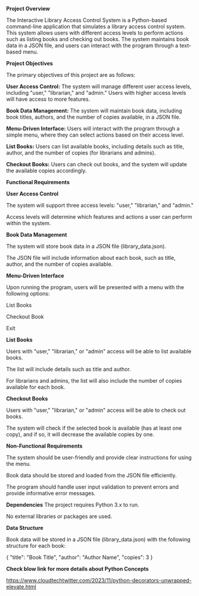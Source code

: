 ****Project Overview****

The Interactive Library Access Control System is a Python-based command-line application that simulates a library access control system. This system allows users with different access levels to perform actions such as listing books and checking out books. The system maintains book data in a JSON file, and users can interact with the program through a text-based menu.

****Project Objectives****

The primary objectives of this project are as follows:

**User Access Control:** The system will manage different user access levels, including "user," "librarian," and "admin." Users with higher access levels will have access to more features.

**Book Data Management:** The system will maintain book data, including book titles, authors, and the number of copies available, in a JSON file.

**Menu-Driven Interface:** Users will interact with the program through a simple menu, where they can select actions based on their access level.

**List Books:** Users can list available books, including details such as title, author, and the number of copies (for librarians and admins).

**Checkout Books:** Users can check out books, and the system will update the available copies accordingly.

**Functional Requirements**

**User Access Control**

The system will support three access levels: "user," "librarian," and "admin."

Access levels will determine which features and actions a user can perform within the system.

**Book Data Management**

The system will store book data in a JSON file (library_data.json).

The JSON file will include information about each book, such as title, author, and the number of copies available.

**Menu-Driven Interface**

Upon running the program, users will be presented with a menu with the following options:

List Books

Checkout Book

Exit

**List Books**

Users with "user," "librarian," or "admin" access will be able to list available books.

The list will include details such as title and author.

For librarians and admins, the list will also include the number of copies available for each book.

**Checkout Books**

Users with "user," "librarian," or "admin" access will be able to check out books.

The system will check if the selected book is available (has at least one copy), and if so, it will decrease the available copies by one.

**Non-Functional Requirements**

The system should be user-friendly and provide clear instructions for using the menu.

Book data should be stored and loaded from the JSON file efficiently.

The program should handle user input validation to prevent errors and provide informative error messages.

**Dependencies**
The project requires Python 3.x to run.

No external libraries or packages are used.

**Data Structure**

Book data will be stored in a JSON file (library_data.json) with the following structure for each book:

{
    "title": "Book Title",
    "author": "Author Name",
    "copies": 3
}

**Check blow link for more details about Python Concepts**

https://www.cloudtechtwitter.com/2023/11/python-decorators-unwrapped-elevate.html
